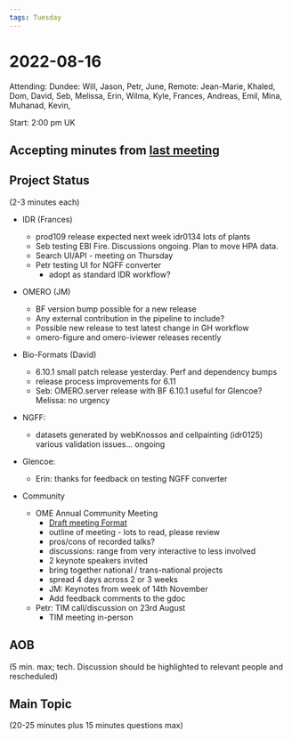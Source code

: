 ```yaml
---
tags: Tuesday
---
```


# 2022-08-16

Attending: Dundee: Will, Jason, Petr, June, 
    Remote: Jean-Marie, Khaled, Dom, David, Seb, Melissa, Erin, Wilma, Kyle, Frances, Andreas, Emil, Mina, Muhanad, Kevin, 

Start: 2:00 pm UK

## Accepting minutes from [last meeting](https://github.com/ome/meeting-minutes)

## Project Status

(2-3 minutes each)

- IDR (Frances)
    - prod109 release expected next week idr0134 lots of plants
    - Seb testing EBI Fire. Discussions ongoing. Plan to move HPA data.
    - Search UI/API - meeting on Thursday
    - Petr testing UI for NGFF converter
        - adopt as standard IDR workflow?

- OMERO (JM)
  - BF version bump possible for a new release
  - Any external contribution in the pipeline to include?
  - Possible new release to test latest change in GH workflow
  - omero-figure and omero-iviewer releases recently

- Bio-Formats (David)
    - 6.10.1 small patch release yesterday. Perf and dependency bumps
    - release process improvements for 6.11
    - Seb: OMERO.server release with BF 6.10.1 useful for Glencoe? Melissa: no urgency

- NGFF:
    - datasets generated by webKnossos and cellpainting (idr0125) various validation issues... ongoing

- Glencoe:
    - Erin: thanks for feedback on testing NGFF converter

- Community
    - OME Annual Community Meeting
        - [Draft meeting Format](https://docs.google.com/document/d/1dhs-oWwo7JeVwNoZK-e01KZdbbi81MMPFCDxDfmLA8c/edit)
        - outline of meeting - lots to read, please review
        - pros/cons of recorded talks?
        - discussions: range from very interactive to less involved
        - 2 keynote speakers invited
        - bring together national / trans-national projects
        - spread 4 days across 2 or 3 weeks
        - JM: Keynotes from week of 14th November
        - Add feedback comments to the gdoc
    - Petr: TIM call/discussion on 23rd August
        - TIM meeting in-person 

## AOB

(5 min. max; tech. Discussion should be highlighted to relevant people and rescheduled)

## Main Topic

(20-25 minutes plus 15 minutes questions max)
